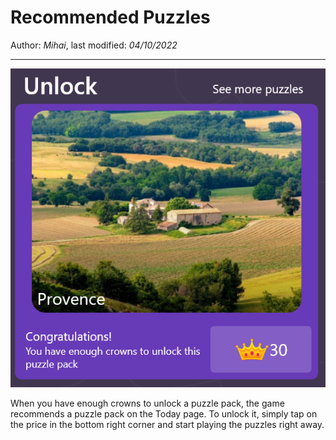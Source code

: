 ﻿# Recommended Puzzles

Author: *Mihai*, last modified: _04/10/2022_

---

![Recommended](images/recommended.png)

When you have enough crowns to unlock a puzzle pack, the game recommends a puzzle pack on the Today page.
To unlock it, simply tap on the price in the bottom right corner and start playing the puzzles right away.
